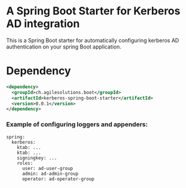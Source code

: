 # A Spring Boot Starter for Kerberos AD integration

This is a Spring Boot starter for automatically configuring kerberos AD authentication on your spring Boot application.


# Dependency

```xml
<dependency>
  <groupId>ch.agilesolutions.boot</groupId>
  <artifactId>kerberos-spring-boot-starter</artifactId>
  <version>0.0.1</version>
</dependency>
```


### Example of configuring loggers and appenders:

```
spring:
  kerberos:
	ktab: ...
	ktab: ...
	signingkey: ...
	roles:
	  user: ad-user-group
	  admin: ad-admin-group
	  operator: ad-operator-group
```
